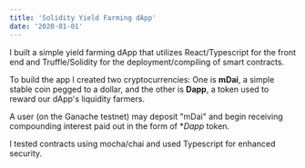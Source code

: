 ```yaml
---
title: 'Solidity Yield Farming dApp'
date: '2020-01-01'
---
```


I built a simple yield farming dApp that utilizes React/Typescript for the front end and Truffle/Solidity for the deployment/compiling of smart contracts. 

To build the app I created two cryptocurrencies: One is **mDai**, a simple stable coin pegged to a dollar, and the other is **Dapp**, a token used to reward our dApp's liquidity farmers. 

A user (on the Ganache testnet) may deposit "mDai" and begin receiving compounding interest paid out in the form of **Dapp* token.

I tested contracts using mocha/chai and used Typescript for enhanced security. 
